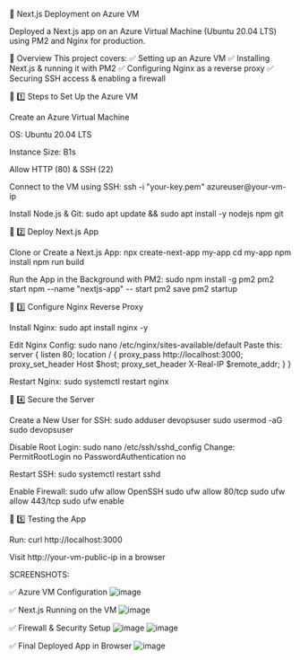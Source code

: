 🚀 Next.js Deployment on Azure VM

Deployed a Next.js app on an Azure Virtual Machine (Ubuntu 20.04 LTS) using PM2 and Nginx for production.

📌 Overview
This project covers:
✅ Setting up an Azure VM
✅ Installing Next.js & running it with PM2
✅ Configuring Nginx as a reverse proxy
✅ Securing SSH access & enabling a firewall

📌 1️⃣ Steps to Set Up the Azure VM

Create an Azure Virtual Machine

OS: Ubuntu 20.04 LTS

Instance Size: B1s

Allow HTTP (80) & SSH (22)

Connect to the VM using SSH: 
    ssh -i "your-key.pem" azureuser@your-vm-ip

Install Node.js & Git: 
    sudo apt update && sudo apt install -y nodejs npm git

📌 2️⃣ Deploy Next.js App

Clone or Create a Next.js App: 
    npx create-next-app my-app
    cd my-app
    npm install
    npm run build
    

Run the App in the Background with PM2:
    sudo npm install -g pm2
    pm2 start npm --name "nextjs-app" -- start
    pm2 save
    pm2 startup

📌 3️⃣ Configure Nginx Reverse Proxy

Install Nginx:
    sudo apt install nginx -y

Edit Nginx Config:
    sudo nano /etc/nginx/sites-available/default
  Paste this:
    server {
      listen 80;
      location / {
          proxy_pass http://localhost:3000;
          proxy_set_header Host $host;
          proxy_set_header X-Real-IP $remote_addr;
      }
    }

Restart Nginx:
    sudo systemctl restart nginx

📌 4️⃣ Secure the Server

Create a New User for SSH:
    sudo adduser devopsuser
    sudo usermod -aG sudo devopsuser

Disable Root Login:
    sudo nano /etc/ssh/sshd_config
    Change:
      PermitRootLogin no
      PasswordAuthentication no

Restart SSH:
    sudo systemctl restart sshd

Enable Firewall:
    sudo ufw allow OpenSSH
    sudo ufw allow 80/tcp
    sudo ufw allow 443/tcp
    sudo ufw enable

📌 5️⃣ Testing the App

Run:
  curl http://localhost:3000

Visit http://your-vm-public-ip in a browser


SCREENSHOTS:

✅ Azure VM Configuration
![image](https://github.com/user-attachments/assets/f8b4916a-83e0-419c-abcd-0ebd24ef025d)


✅ Next.js Running on the VM
![image](https://github.com/user-attachments/assets/7e41a2b7-3745-43ca-825b-0221daafc1ea)


✅ Firewall & Security Setup
![image](https://github.com/user-attachments/assets/a00f8750-45bd-4853-83bf-40f8ba656647)
![image](https://github.com/user-attachments/assets/4aecb4ab-3c7b-4445-80bf-30ae181f7720)


✅ Final Deployed App in Browser
![image](https://github.com/user-attachments/assets/5146680b-3b2d-492f-ad8e-f105c16edb2c)
